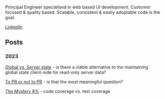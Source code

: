 Principal Engineer specialised in web based UI development. Customer focused & quality based. Scalable, consistent & easily adoptable code is the goal.

[LinkedIn](https://www.linkedin.com/in/ian-huet-bbb2aa4/)

## Posts

### 2023

[Global vs. Server state](https://journal.huet.info/global_vs_server_state) - is there a viable alternative to the maintaining global state client-side for read-only server data?

[To PR or not to PR](https://journal.huet.info/to_pr_or_not_to_pr) - is that the most meaningful question?

[The Mystery 8%](https://journal.huet.info/mystery_8_percent) - code coverage vs. test coverage
